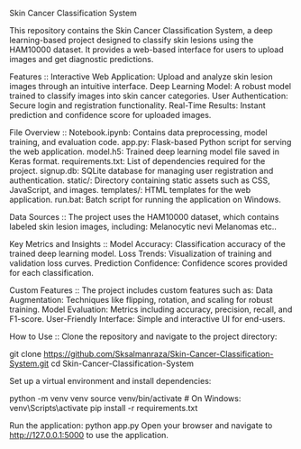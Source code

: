 Skin Cancer Classification System

This repository contains the Skin Cancer Classification System, a deep learning-based project designed to classify skin lesions using the HAM10000 dataset. It provides a web-based interface for users to upload images and get diagnostic predictions.

Features ::
Interactive Web Application: Upload and analyze skin lesion images through an intuitive interface.
Deep Learning Model: A robust model trained to classify images into skin cancer categories.
User Authentication: Secure login and registration functionality.
Real-Time Results: Instant prediction and confidence score for uploaded images.

File Overview ::
Notebook.ipynb: Contains data preprocessing, model training, and evaluation code.
app.py: Flask-based Python script for serving the web application.
model.h5: Trained deep learning model file saved in Keras format.
requirements.txt: List of dependencies required for the project.
signup.db: SQLite database for managing user registration and authentication.
static/: Directory containing static assets such as CSS, JavaScript, and images.
templates/: HTML templates for the web application.
run.bat: Batch script for running the application on Windows.

Data Sources ::
The project uses the HAM10000 dataset, which contains labeled skin lesion images, including:
Melanocytic nevi
Melanomas etc..

Key Metrics and Insights ::
Model Accuracy: Classification accuracy of the trained deep learning model.
Loss Trends: Visualization of training and validation loss curves.
Prediction Confidence: Confidence scores provided for each classification.

Custom Features ::
The project includes custom features such as:
Data Augmentation: Techniques like flipping, rotation, and scaling for robust training.
Model Evaluation: Metrics including accuracy, precision, recall, and F1-score.
User-Friendly Interface: Simple and interactive UI for end-users.

How to Use ::
Clone the repository and navigate to the project directory:

git clone https://github.com/Sksalmanraza/Skin-Cancer-Classification-System.git
cd Skin-Cancer-Classification-System

Set up a virtual environment and install dependencies:

python -m venv venv
source venv/bin/activate  # On Windows: venv\Scripts\activate
pip install -r requirements.txt

Run the application:
python app.py
Open your browser and navigate to http://127.0.0.1:5000 to use the application.

